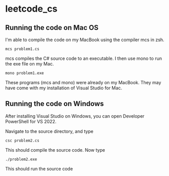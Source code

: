 # leetcode_cs

## Running the code on Mac OS

I'm able to compile the code on my MacBook using the compiler mcs in zsh.

    mcs problem1.cs

mcs compiles the C# source code to an executable. I then use mono to run the exe file on my Mac.

    mono problem1.exe

These programs (mcs and mono) were already on my MacBook. They may have come with my installation of Visual Studio for Mac.

## Running the code on Windows

After installing Visual Studio on Windows, you can open Developer PowerShell for VS 2022.

Navigate to the source directory, and type

    csc problem2.cs

This should compile the source code. Now type

    ./problem2.exe

This should run the source code